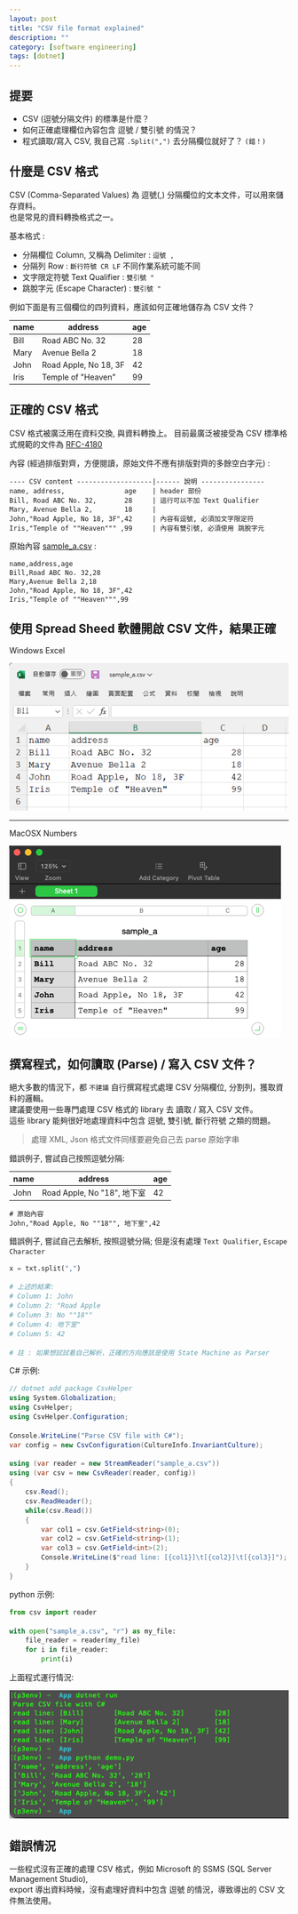 ```yaml
---
layout: post
title: "CSV file format explained"
description: ""
category: [software engineering]
tags: [dotnet]
---
```


## 提要

- CSV (逗號分隔文件) 的標準是什麼？
- 如何正確處理欄位內容包含 逗號 / 雙引號 的情況？
- 程式讀取/寫入 CSV, 我自己寫 `.Split(",")` 去分隔欄位就好了？ `(錯！)`

## 什麼是 CSV 格式

CSV (Comma-Separated Values) 為 逗號(,) 分隔欄位的文本文件，可以用來儲存資料。  
也是常見的資料轉換格式之一。

基本格式 :

- 分隔欄位 Column, 又稱為 Delimiter :  `逗號 ,`
- 分隔列 Row : `斷行符號 CR LF` 不同作業系統可能不同
- 文字限定符號 Text Qualifier : `雙引號 "`
- 跳脫字元 (Escape Character) : `雙引號 "`

例如下面是有三個欄位的四列資料，應該如何正確地儲存為 CSV 文件？

|name|address|age
|-|-|-|
|Bill|Road ABC No. 32|28|
|Mary|Avenue Bella 2|18|
|John|Road Apple, No 18, 3F|42|
|Iris|Temple of "Heaven"|99|

## 正確的 CSV 格式

CSV 格式被廣泛用在資料交換, 與資料轉換上。 
目前最廣泛被接受為 CSV 標準格式規範的文件為 [RFC-4180](https://www.rfc-editor.org/rfc/rfc4180.html)

內容 (經過排版對齊，方便閱讀，原始文件不應有排版對齊的多餘空白字元) :

```
---- CSV content -------------------|------ 說明 ----------------
name, address,               age    | header 部份
Bill, Road ABC No. 32,       28     | 這行可以不加 Text Qualifier
Mary, Avenue Bella 2,        18     | 
John,"Road Apple, No 18, 3F",42     | 內容有逗號, 必須加文字限定符
Iris,"Temple of ""Heaven""" ,99     | 內容有雙引號, 必須使用 跳脫字元
```

原始內容 [sample_a.csv](/assets/img/2022/20220811/sample_a.csv) : 

```
name,address,age
Bill,Road ABC No. 32,28
Mary,Avenue Bella 2,18
John,"Road Apple, No 18, 3F",42
Iris,"Temple of ""Heaven""",99
```

## 使用 Spread Sheed 軟體開啟 CSV 文件，結果正確

Windows Excel

![img](/assets/img/2022/20220811/csv_open_with_win_excel.png)

<hr />

MacOSX Numbers

![img](/assets/img/2022/20220811/csv_open_with_mac_numbers.png)

## 撰寫程式，如何讀取 (Parse) / 寫入 CSV 文件？

絕大多數的情況下，都 `不建議` 自行撰寫程式處理 CSV 分隔欄位, 分割列，獲取資料的邏輯。  
建議要使用一些專門處理 CSV 格式的 library 去 讀取 / 寫入 CSV 文件。  
這些 library 能夠很好地處理資料中包含 逗號, 雙引號, 斷行符號 之類的問題。  

> 處理 XML, Json 格式文件同樣要避免自己去 parse 原始字串

錯誤例子, 嘗試自己按照逗號分隔:

|name|address|age|
|-|-|-|
|John|Road Apple, No "18", 地下室|42|

```
# 原始內容
John,"Road Apple, No ""18"", 地下室",42
```

錯誤例子, 嘗試自己去解析, 按照逗號分隔; 但是沒有處理 `Text Qualifier`, `Escape Character`

```python
x = txt.split(",")

# 上述的結果:
# Column 1: John
# Column 2: "Road Apple
# Column 3: No ""18""
# Column 4: 地下室"
# Column 5: 42

# 註 : 如果想試試看自己解析，正確的方向應該是使用 State Machine as Parser
```

C# 示例:

```csharp
// dotnet add package CsvHelper
using System.Globalization;
using CsvHelper;
using CsvHelper.Configuration;

Console.WriteLine("Parse CSV file with C#");
var config = new CsvConfiguration(CultureInfo.InvariantCulture);

using (var reader = new StreamReader("sample_a.csv"))
using (var csv = new CsvReader(reader, config))
{
    csv.Read();
    csv.ReadHeader();
    while(csv.Read())
    {
        var col1 = csv.GetField<string>(0);
        var col2 = csv.GetField<string>(1);
        var col3 = csv.GetField<int>(2);
        Console.WriteLine($"read line: [{col1}]\t[{col2}]\t[{col3}]");
    }
}
```

python 示例:

```python
from csv import reader

with open("sample_a.csv", "r") as my_file:
    file_reader = reader(my_file)
    for i in file_reader:
        print(i)
```

上面程式運行情況:

![img](/assets/img/2022/20220811/csv_read_csharp_python.png)

## 錯誤情況

一些程式沒有正確的處理 CSV 格式，例如 Microsoft 的 SSMS (SQL Server Management Studio),  
export 導出資料時候，沒有處理好資料中包含 逗號 的情況，導致導出的 CSV 文件無法使用。

